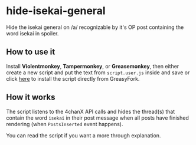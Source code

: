 # hide-isekai-general

Hide the isekai general on /a/ recognizable by it's OP post containing the word isekai in spoiler.

## How to use it

Install **Violentmonkey**, **Tampermonkey**, or **Greasemonkey**, then either create a new script and put the text from `script.user.js` inside and save or click [here](https://greasyfork.org/en/scripts/474422-hide-isekai-general-on-a) to install the script directly from GreasyFork.

## How it works

The script listens to the 4chanX API calls and hides the thread(s) that contain the word `isekai` in their post message when all posts have finished rendering (when `PostsInserted` event happens).

You can read the script if you want a more through explanation.
